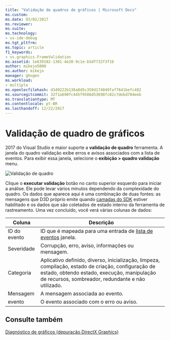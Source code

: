 ```yaml
---
title: "Validação de quadros de gráficos | Microsoft Docs"
ms.custom: 
ms.date: 03/02/2017
ms.reviewer: 
ms.suite: 
ms.technology:
- vs-ide-debug
ms.tgt_pltfrm: 
ms.topic: article
f1_keywords:
- vs.graphics.FrameValidation
ms.assetid: 1e639182-1301-4e28-9c1e-b5df732f3f1b
author: mikejo5000
ms.author: mikejo
manager: ghogen
ms.workload:
- multiple
ms.openlocfilehash: d349222b138a8d5c359d174849faf7641befc482
ms.sourcegitcommit: 32f1a690fc445f9586d53698fc82c7debd784eeb
ms.translationtype: MT
ms.contentlocale: pt-BR
ms.lasthandoff: 12/22/2017
---
```

# <a name="graphics-frame-validation"></a>Validação de quadro de gráficos
<!-- VERSIONLESS -->
2017 do Visual Studio e maior suporte a **validação de quadro** ferramenta.  A janela do quadro validação exibe erros e avisos associados com a lista de eventos.  Para exibir essa janela, selecione o **exibição > quadro validação** menu.

![Validação de quadro](media/gfx_diag_frame_validation.png)

Clique o **executar validação** botão no canto superior esquerdo para iniciar a análise.  Ele pode levar vários minutos dependendo da complexidade do quadro.  Os dados que aparece aqui é uma combinação de duas fontes: as mensagens que D3D próprio emite quando [camadas do SDK](https://msdn.microsoft.com/library/windows/desktop/ff476881(v=vs.85).aspx) estiver habilitado e os dados que são coletados de estado interno da ferramenta de rastreamento. Uma vez concluído, você verá várias colunas de dados:

**Coluna**|**Descrição**
---|---
ID do evento | ID que é mapeada para uma entrada de [lista de eventos](graphics-event-list.md) janela.
Severidade | Corrupção, erro, aviso, informações ou mensagem.
Categoria | Aplicativo definido, diverso, inicialização, limpeza, compilação, estado de criação, configuração de estado, obtendo estado, execução, manipulação de recursos, sombreador, redundante e não utilizado.
Mensagem | A mensagem associada ao evento.
evento | O evento associado com o erro ou aviso.

## <a name="see-also"></a>Consulte também  
[Diagnóstico de gráficos (depuração DirectX Graphics)](visual-studio-graphics-diagnostics.md)   
<!-- /VERSIONLESS -->